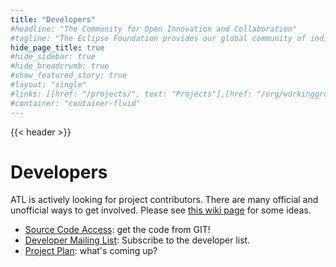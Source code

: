```yaml
---
title: "Developers"
#headline: "The Community for Open Innovation and Collaboration"
#tagline: "The Eclipse Foundation provides our global community of individuals and organizations with a mature, scalable, and business-friendly environment for open source software collaboration and innovation."
hide_page_title: true
#hide_sidebar: true
#hide_breadcrumb: true
#show_featured_story: true
#layout: "single"
#links: [[href: "/projects/", text: "Projects"],[href: "/org/workinggroups/", text: "Working Group"],[href: "/membership/", text: "Members"],[href: "/org/value", text: "Business Value"]]
#container: "container-fluid"
---
```


{{< header >}}

# Developers

ATL is actively looking for project contributors. There are many official and unofficial ways to get involved. Please see [this wiki page](https://github.com/eclipse-atl/atl/wiki) for some ideas.

  * [Source Code Access](https://github.com/eclipse-atl/atl): get the code from GIT!
  * [Developer Mailing List](https://dev.eclipse.org/mailman/listinfo/m2m-atl-dev): Subscribe to the developer list.
  * [Project Plan](https://www.eclipse.org/projects/project-plan.php?projectid=modeling.mmt.atl): what's coming up?
